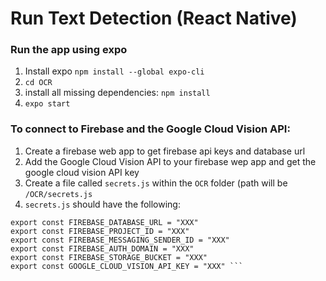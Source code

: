 # Run Text Detection (React Native)
### Run the app using expo
1. Install expo `npm install --global expo-cli`
2. `cd OCR`
3. install all missing dependencies: `npm install`
4. `expo start`

### To connect to Firebase and the Google Cloud Vision API:
1. Create a firebase web app to get firebase api keys and database url
2. Add the Google Cloud Vision API to your firebase wep app and get the google cloud vision API key
3. Create a file called `secrets.js` within the `OCR` folder (path will be `/OCR/secrets.js`
4. `secrets.js` should have the following:
```export const FIREBASE_API_KEY = "XXX"
export const FIREBASE_DATABASE_URL = "XXX"
export const FIREBASE_PROJECT_ID = "XXX"
export const FIREBASE_MESSAGING_SENDER_ID = "XXX"
export const FIREBASE_AUTH_DOMAIN = "XXX"
export const FIREBASE_STORAGE_BUCKET = "XXX"
export const GOOGLE_CLOUD_VISION_API_KEY = "XXX" ```
